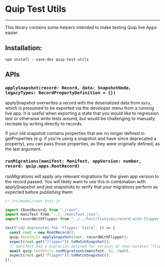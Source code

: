 # Quip Test Utils

---

This library contains some helpers intended to make testing Quip live Apps easier.

## Installation:

```
npm install --save-dev quip-test-utils
```

## APIs

### `applySnapshot(record: Record, data: SnapshotNode, legacyTypes: RecordPropertyDefinition = {})`

applySnapshot overwrites a record with the deserialized data from `data`, which
is presumed to be exported via the developer menu from a running live app. It is
useful when exporting a state that you would like to regression test or
otherwise write tests around, but would be challenging to manually recreate by
writing directly to records.

If your old snapshot contains properties that are no longer defined in
getProperties (e.g. if you're using a snapshot and have since deprecated a
property), you can pass those properties, as they were originally defined, as
the last argument.

### `runMigrations(manifest: Manifest, appVersion: number, record: quip.apps.RootRecord)`

runMigrations will apply any relevant migrations for the given app version to
the record passed. You will likely want to use this in combination with
applySnapshot and jest snapshots to verify that your migrations perform as
expected before publishing them:

```javascript
// src/model/root.test.js

import {RootRecord} from "./root";
import manifest from "../../manifest.json";
import recordWithFlipper from "../../test/fixtures/record-with-flipper.json";

test("v42 deprecates the 'flipper' field", () => {
  const root = new RootRecord();
  quip.testUtils.applySnapshot(root, recordWithFlipper);
  expect(root.get("flipper")).toMatchSnapshot();
  // manifest has a migration defined for version 42 that mutates "flipper"
  await quip.testUtils.runMigrations(manifest, 42, root);
  expect(root.get("flipper")).toMatchSnapshot();
});
```
